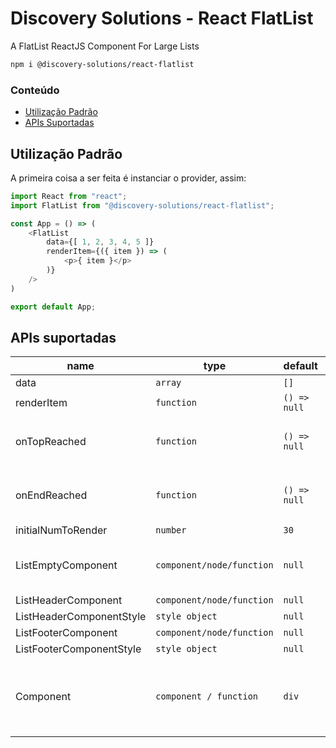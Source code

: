 # Discovery Solutions - React FlatList

A FlatList ReactJS Component For Large Lists

```sh
npm i @discovery-solutions/react-flatlist
```

### Conteúdo

- [Utilização Padrão](#utilização-padrão)
- [APIs Suportadas](#apis-suportadas)

## Utilização Padrão

A primeira coisa a ser feita é instanciar o provider, assim:

```js
import React from "react";
import FlatList from "@discovery-solutions/react-flatlist";

const App = () => (
    <FlatList
        data={[ 1, 2, 3, 4, 5 ]}
        renderItem={({ item }) => (
            <p>{ item }</p>
        )}
    />
)

export default App;
```

## APIs suportadas

| name                      | type                           |    default       | description |
| ------------------------- | ------------------------------ | ---------------- | ----------- |
| data                      | ```array```                    | ```[]```         | . |
| renderItem                | ```function```                 | ```() => null``` | . |
| onTopReached              | ```function```                 | ```() => null``` | when flatlist is scrolled to the top |
| onEndReached              | ```function```                 | ```() => null``` | when flatlist is scrolled to the bottom |
| initialNumToRender        | ```number```                   | ```30```         | . |
| ListEmptyComponent        | ```component/node/function```  | ```null```       | render when data is an empty array |
| ListHeaderComponent       | ```component/node/function```  | ```null```       | . |
| ListHeaderComponentStyle  | ```style object```             | ```null```       | . |
| ListFooterComponent       | ```component/node/function```  | ```null```       | . |
| ListFooterComponentStyle  | ```style object```             | ```null```       | . |
| Component                 | ```component / function```     | ```div```        | this is a custom component for the flatlist container |
